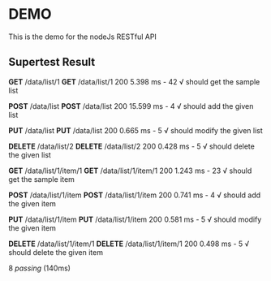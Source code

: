 # DEMO

This is the demo for the nodeJs RESTful API


## Supertest Result

  **GET** /data/list/1
**GET** /data/list/1 200 5.398 ms - 42
    √ should get the sample list

  **POST** /data/list
**POST** /data/list 200 15.599 ms - 4
    √ should add the given list

  **PUT** /data/list
**PUT** /data/list 200 0.665 ms - 5
    √ should modify the given list

  **DELETE** /data/list/2
**DELETE** /data/list/2 200 0.428 ms - 5
    √ should delete the given list

  **GET** /data/list/1/item/1
**GET** /data/list/1/item/1 200 1.243 ms - 23
    √ should get the sample item

  **POST** /data/list/1/item
**POST** /data/list/1/item 200 0.741 ms - 4
    √ should add the given item

  **PUT** /data/list/1/item
**PUT** /data/list/1/item 200 0.581 ms - 5
    √ should modify the given item

  **DELETE** /data/list/1/item/1
**DELETE** /data/list/1/item/1 200 0.498 ms - 5
    √ should delete the given item


  8 *passing* (140ms)
